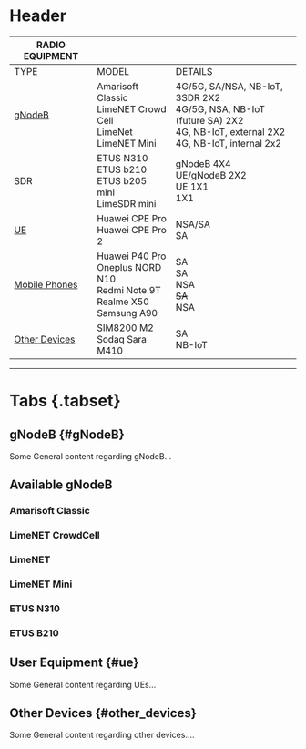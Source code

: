 <!-- Radio Equipment -->
<!-- Overview of the radio equipment used in Patars 5G facility.-->

# Header



| RADIO EQUIPMENT|                    |                   |
| -----------------------| -------------| ----------- |
| TYPE                          | MODEL       |DETAILS       |
| [gNodeB ](#gNodeB) | Amarisoft Classic <br>   LimeNET Crowd Cell   <br> LimeNet <br>  LimeNET Mini |4G/5G, SA/NSA, NB-IoT, 3SDR 2X2 <br>4G/5G, NSA, NB-IoT (future SA) 2X2<br>4G, NB-IoT, external 2X2<br>4G, NB-IoT, internal 2x2   |
| SDR                         |ETUS N310 <br>   ETUS b210  <br> ETUS b205 mini <br>  LimeSDR mini |gNodeB 4X4 <br>UE/gNodeB 2X2<br>UE 1X1<br>1X1  |
| [UE ](#ue)                      |Huawei CPE Pro  <br>   Huawei CPE Pro 2  |NSA/SA <br> SA  |
| [Mobile Phones](#ue)       |Huawei P40 Pro  <br>  Oneplus NORD N10 <br>Redmi Note 9T <br> Realme X50<br> Samsung A90  |SA <br> SA <br> NSA <br> ~~SA~~ <br> NSA  |
| [Other Devices](#other_devices)         |SIM8200 M2   <br>Sodaq Sara M410 |SA <br> NB-IoT  |

-----
# Tabs {.tabset}
## gNodeB {#gNodeB}

Some General content regarding gNodeB...
## Available gNodeB
### Amarisoft Classic

### LimeNET CrowdCell
### LimeNET
### LimeNET Mini
### ETUS N310
### ETUS B210


## User Equipment  {#ue}

Some General content regarding UEs...

## Other Devices {#other_devices}

Some General content regarding other devices....